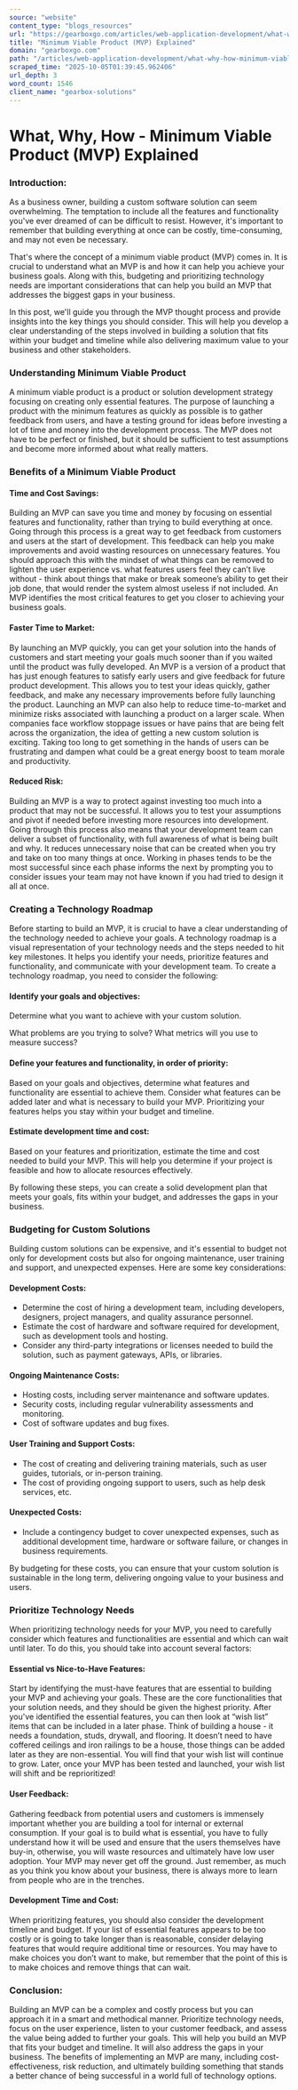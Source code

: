 ```yaml
---
source: "website"
content_type: "blogs_resources"
url: "https://gearboxgo.com/articles/web-application-development/what-why-how-minimum-viable-product-mvp-explained"
title: "Minimum Viable Product (MVP) Explained"
domain: "gearboxgo.com"
path: "/articles/web-application-development/what-why-how-minimum-viable-product-mvp-explained"
scraped_time: "2025-10-05T01:39:45.962406"
url_depth: 3
word_count: 1546
client_name: "gearbox-solutions"
---
```


# What, Why, How - Minimum Viable Product (MVP) Explained

### **Introduction:**

As a business owner, building a custom software solution can seem overwhelming. The temptation to include all the features and functionality you've ever dreamed of can be difficult to resist. However, it's important to remember that building everything at once can be costly, time-consuming, and may not even be necessary.

That's where the concept of a minimum viable product (MVP) comes in. It is crucial to understand what an MVP is and how it can help you achieve your business goals. Along with this, budgeting and prioritizing technology needs are important considerations that can help you build an MVP that addresses the biggest gaps in your business.

In this post, we'll guide you through the MVP thought process and provide insights into the key things you should consider. This will help you develop a clear understanding of the steps involved in building a solution that fits within your budget and timeline while also delivering maximum value to your business and other stakeholders.

### **Understanding Minimum Viable Product**

A minimum viable product is a product or solution development strategy focusing on creating only essential features. The purpose of launching a product with the minimum features as quickly as possible is to gather feedback from users, and have a testing ground for ideas before investing a lot of time and money into the development process. The MVP does not have to be perfect or finished, but it should be sufficient to test assumptions and become more informed about what really matters.

### **Benefits of a Minimum Viable Product**

#### Time and Cost Savings: 

Building an MVP can save you time and money by focusing on essential features and functionality, rather than trying to build everything at once. Going through this process is a great way to get feedback from customers and users at the start of development. This feedback can help you make improvements and avoid wasting resources on unnecessary features. You should approach this with the mindset of what things can be removed to lighten the user experience vs. what features users feel they can’t live without - think about things that make or break someone’s ability to get their job done, that would render the system almost useless if not included. An MVP identifies the most critical features to get you closer to achieving your business goals.

#### Faster Time to Market: 

By launching an MVP quickly, you can get your solution into the hands of customers and start meeting your goals much sooner than if you waited until the product was fully developed. An MVP is a version of a product that has just enough features to satisfy early users and give feedback for future product development. This allows you to test your ideas quickly, gather feedback, and make any necessary improvements before fully launching the product. Launching an MVP can also help to reduce time-to-market and minimize risks associated with launching a product on a larger scale. When companies face workflow stoppage issues or have pains that are being felt across the organization, the idea of getting a new custom solution is exciting. Taking too long to get something in the hands of users can be frustrating and dampen what could be a great energy boost to team morale and productivity.

#### Reduced Risk: 

Building an MVP is a way to protect against investing too much into a product that may not be successful. It allows you to test your assumptions and pivot if needed before investing more resources into development. Going through this process also means that your development team can deliver a subset of functionality, with full awareness of what is being built and why. It reduces unnecessary noise that can be created when you try and take on too many things at once. Working in phases tends to be the most successful since each phase informs the next by prompting you to consider issues your team may not have known if you had tried to design it all at once. 

### **Creating a Technology Roadmap**

Before starting to build an MVP, it is crucial to have a clear understanding of the technology needed to achieve your goals. A technology roadmap is a visual representation of your technology needs and the steps needed to hit key milestones. It helps you identify your needs, prioritize features and functionality, and communicate with your development team. To create a technology roadmap, you need to consider the following:

#### Identify your goals and objectives: 

Determine what you want to achieve with your custom solution. 

What problems are you trying to solve? What metrics will you use to measure success? 

#### Define your features and functionality, in order of priority: 

Based on your goals and objectives, determine what features and functionality are essential to achieve them. Consider what features can be added later and what is necessary to build your MVP. Prioritizing your features helps you stay within your budget and timeline.

#### Estimate development time and cost: 

Based on your features and prioritization, estimate the time and cost needed to build your MVP. This will help you determine if your project is feasible and how to allocate resources effectively.

By following these steps, you can create a solid development plan that meets your goals, fits within your budget, and addresses the gaps in your business.

### **Budgeting for Custom Solutions**

Building custom solutions can be expensive, and it's essential to budget not only for development costs but also for ongoing maintenance, user training and support, and unexpected expenses. Here are some key considerations:

#### Development Costs:

*   Determine the cost of hiring a development team, including developers, designers, project managers, and quality assurance personnel.
*   Estimate the cost of hardware and software required for development, such as development tools and hosting.
*   Consider any third-party integrations or licenses needed to build the solution, such as payment gateways, APIs, or libraries.

#### Ongoing Maintenance Costs:

*   Hosting costs, including server maintenance and software updates.
*   Security costs, including regular vulnerability assessments and monitoring.
*   Cost of software updates and bug fixes.

#### User Training and Support Costs:

*   The cost of creating and delivering training materials, such as user guides, tutorials, or in-person training.
*   The cost of providing ongoing support to users, such as help desk services, etc.

#### Unexpected Costs:

*   Include a contingency budget to cover unexpected expenses, such as additional development time, hardware or software failure, or changes in business requirements.

By budgeting for these costs, you can ensure that your custom solution is sustainable in the long term, delivering ongoing value to your business and users.

### **Prioritize Technology Needs**

When prioritizing technology needs for your MVP, you need to carefully consider which features and functionalities are essential and which can wait until later. To do this, you should take into account several factors:

#### Essential vs Nice-to-Have Features:

Start by identifying the must-have features that are essential to building your MVP and achieving your goals. These are the core functionalities that your solution needs, and they should be given the highest priority. After you've identified the essential features, you can then look at “wish list” items that can be included in a later phase. Think of building a house - it needs a foundation, studs, drywall, and flooring. It doesn’t need to have coffered ceilings and iron railings to be a house, those things can be added later as they are non-essential. You will find that your wish list will continue to grow. Later, once your MVP has been tested and launched, your wish list will shift and be reprioritized!

#### User Feedback:

Gathering feedback from potential users and customers is immensely important whether you are building a tool for internal or external consumption. If your goal is to build what is essential, you have to fully understand how it will be used and ensure that the users themselves have buy-in, otherwise, you will waste resources and ultimately have low user adoption. Your MVP may never get off the ground. Just remember, as much as you think you know about your business, there is always more to learn from people who are in the trenches.

#### Development Time and Cost:

When prioritizing features, you should also consider the development timeline and budget. If your list of essential features appears to be too costly or is going to take longer than is reasonable, consider delaying features that would require additional time or resources. You may have to make choices you don’t want to make, but remember that the point of this is to make choices and remove things that can wait.

### **Conclusion:**

Building an MVP can be a complex and costly process but you can approach it in a smart and methodical manner. Prioritize technology needs, focus on the user experience, listen to your customer feedback, and assess the value being added to further your goals. This will help you build an MVP that fits your budget and timeline. It will also address the gaps in your business. The benefits of implementing an MVP are many, including cost-effectiveness, risk reduction, and ultimately building something that stands a better chance of being successful in a world full of technology options.